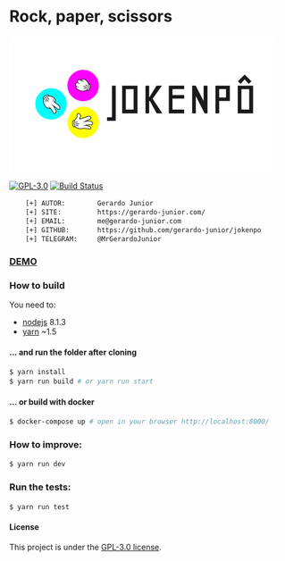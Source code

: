 # Rock, paper, scissors

![Imagem](.github/assets/jokenpo_logo.jpg)

[![GPL-3.0](https://img.shields.io/badge/license-GPL--3.0-blue.svg)](./LICENSE)
[![Build Status](https://travis-ci.org/gerardo-junior/jokenpo.svg?branch=master)](https://travis-ci.org/gerardo-junior/jokenpo)

```
    [+] AUTOR:        Gerardo Junior
    [+] SITE:         https://gerardo-junior.com/
    [+] EMAIL:        me@gerardo-junior.com
    [+] GITHUB:       https://github.com/gerardo-junior/jokenpo
    [+] TELEGRAM:     @MrGerardoJunior
```
### [DEMO](https://gerardo-junior.com/r/jokenpo)

### How to build 

You need to:

 * [nodejs](https://nodejs.org/en/) 8.1.3
 * [yarn](https://yarnpkg.com/pt-BR/) ~1.5
 
#### ... and run the folder after cloning

```bash
$ yarn install
$ yarn run build # or yarn run start
```
#### ... or build with docker

```bash
$ docker-compose up # open in your browser http://localhost:8000/
```
### How to improve:

```bash
$ yarn run dev
```
### Run the tests:

```bash
$ yarn run test
```

####  License
This project is under the [GPL-3.0 license](./LICENSE).
